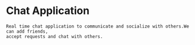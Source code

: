 #   Chat Application
    Real time chat application to communicate and socialize with others.We can add friends,
    accept requests and chat with others.   
